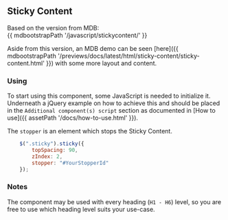 ## Sticky Content

Based on the version from MDB:<br>
{{ mdbootstrapPath '/javascript/stickycontent/' }}

Aside from this version, an MDB demo can be seen [here]({{ mdbootstrapPath '/previews/docs/latest/html/sticky-content/sticky-content.html' }}) with some more layout and content.

### Using

To start using this component, some JavaScript is needed to initialize it.<br>
Underneath a jQuery example on how to achieve this and should be placed in the `Additional component(s) script` section as documented in [How to use]({{ assetPath '/docs/how-to-use.html' }}).

The `stopper` is an element which stops the Sticky Content.

```javascript
    $(".sticky").sticky({
        topSpacing: 90,
        zIndex: 2,
        stopper: "#YourStopperId"
    });
```

### Notes

The component may be used with every heading (`H1 - H6`) level, so you are free to use which heading level suits your use-case.
